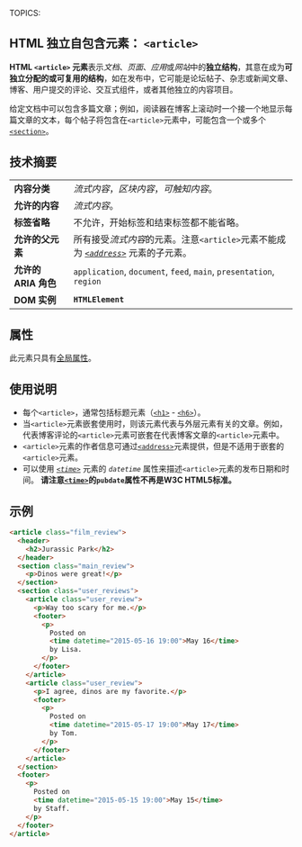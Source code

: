 TOPICS: <article>

# HTML 独立自包含元素： `<article>`

**HTML `<article>` 元素**表示*文档*、*页面*、*应用*或*网站*中的**独立结构**，其意在成为**可独立分配的或可复用的结构**，如在发布中，它可能是论坛帖子、杂志或新闻文章、博客、用户提交的评论、交互式组件，或者其他独立的内容项目。​​

给定文档中可以包含多篇文章；例如，阅读器在博客上滚动时一个接一个地显示每篇文章的文本，每个帖子将包含在`<article>`元素中，可能包含一个或多个[`<section>`](/zh-hans/webfrontend/<section>)。

## 技术摘要

|  |  |
| :-- | :-- |
| **内容分类** | *流式内容*，*区块内容*，*可触知内容*。 |
| **允许的内容** | *流式内容*。 |
| **标签省略** | 不允许，开始标签和结束标签都不能省略。|
| **允许的父元素** | 所有接受*流式内容*的元素。注意`<article>`元素不能成为 *[`<address>`](/zh-hans/webfrontend/<address>)* 元素的子元素。|
| **允许的 ARIA 角色** | `application`, `document`, `feed`, `main`, `presentation`, `region` |
| **DOM 实例** | **`HTMLElement`** |

## 属性

此元素只具有[全局属性](/zh-hans/webfrontend/HTML_Global_Attributes)。

## 使用说明

- 每个`<article>`，通常包括标题元素（[`<h1>`](/zh-hans/webfrontend/<h1>) - [`<h6>`](/zh-hans/webfrontend/<h6>)）。
- 当`<article>`元素嵌套使用时，则该元素代表与外层元素有关的文章。例如，代表博客评论的`<article>`元素可嵌套在代表博客文章的`<article>`元素中。
- `<article>`元素的作者信息可通过[`<address>`](/zh-hans/webfrontend/<address>)元素提供，但是不适用于嵌套的`<article>`元素。
- 可以使用 *[`<time>`](/zh-hans/webfrontend/<time>)* 元素的 *`datetime`* 属性来描述`<article>`元素的发布日期和时间。
**请注意[`<time>`](/zh-hans/webfrontend/<time>)的`pubdate`属性不再是W3C HTML5标准。**

## 示例

```html
<article class="film_review">
  <header>
    <h2>Jurassic Park</h2>
  </header>
  <section class="main_review">
    <p>Dinos were great!</p>
  </section>
  <section class="user_reviews">
    <article class="user_review">
      <p>Way too scary for me.</p>
      <footer>
        <p>
          Posted on
          <time datetime="2015-05-16 19:00">May 16</time>
          by Lisa.
        </p>
      </footer>
    </article>
    <article class="user_review">
      <p>I agree, dinos are my favorite.</p>
      <footer>
        <p>
          Posted on
          <time datetime="2015-05-17 19:00">May 17</time>
          by Tom.
        </p>
      </footer>
    </article>
  </section>
  <footer>
    <p>
      Posted on
      <time datetime="2015-05-15 19:00">May 15</time>
      by Staff.
    </p>
  </footer>
</article>
```
